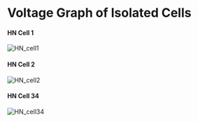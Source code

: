 
# Voltage Graph of Isolated Cells

#### **HN Cell 1**

![HN_cell1](isolated_cells_graph/hn_1cell.png)


#### **HN Cell 2**

![HN_cell2](isolated_cells_graph/hn_2cell.png)


#### **HN Cell 34**

![HN_cell34](isolated_cells_graph/hn_34cell.png)

